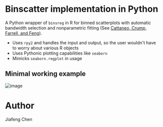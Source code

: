 # Binscatter implementation in Python

A Python wrapper of `binsreg` in R for binned scatterplots with automatic bandwidth selection and
nonparametric fitting (See [Cattaneo, Crump, Farrell, and Feng](https://arxiv.org/pdf/1902.09608.pdf)). 

- Uses `rpy2` and handles the input and output, so the user wouldn't have to worry about various R objects
- Uses Pythonic plotting capabilities like `seaborn` 
- Mimicks `seaborn.regplot` in usage 


## Minimal working example

![image](https://user-images.githubusercontent.com/24930289/65379164-aea61780-dc91-11e9-9d0b-f497d0d917ca.png)

# Author
Jiafeng Chen

